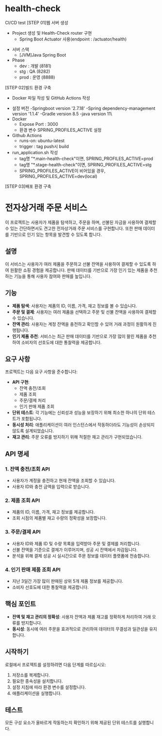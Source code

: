 # health-check
CI/CD test
[STEP 01]웹 서버 생성
* Project 생성 및 Health-Check router 구현
  - Spring Boot Actuator 사용(endpoint : /actuator/health)
- 서버 스택
    - [JVM]Java Spring Boot
- Phase
  - dev : 개발 (8181)
  - stg : QA (8282)
  - prod : 운영 (8888)
 
[STEP 02]빌드 환경 구축
* Docker 파일 작성 및 GitHub Actions 작성
- 설정 버전
  -Springboot version '2.7.18'
  -Spring dependency-management version '1.1.4'
  -Gradle version 8.5
  -java version 11\
- Docker
  - Expose Port : 3000
  - 환경 변수 SPRING_PROFILES_ACTIVE 설정
- Github Actions
  - runs-on: ubuntu-latest
  - trigger : tag push시 build
- run_application.sh 작성
  - tag명 "*.main-health-check"이면, SPRING_PROFILES_ACTIVE=prod
  - tag명 "*.stage-health-check"이면, SPRING_PROFILES_ACTIVE=stg
  - SPRING_PROFILES_ACTIVE이 비어있을 경우, SPRING_PROFILES_ACTIVE=dev(local)

[STEP 03]배포 환경 구축

# 전자상거래 주문 서비스
이 프로젝트는 사용자가 제품을 탐색하고, 주문을 하며, 선불된 자금을 사용하여 결제할 수 있는 간단하면서도 견고한 전자상거래 주문 서비스를 구현합니다. 또한 판매 데이터를 기반으로 인기 있는 항목을 발견할 수 있도록 합니다.

## 설명
이 서비스는 사용자가 여러 제품을 주문하고 선불 잔액을 사용하여 결제할 수 있도록 하여 원활한 쇼핑 경험을 제공합니다. 판매 데이터를 기반으로 가장 인기 있는 제품을 추천하는 기능을 통해 사용자 참여와 판매를 높입니다.

## 기능
- **제품 탐색**: 사용자는 제품의 ID, 이름, 가격, 재고 정보를 볼 수 있습니다.
- **주문 및 결제**: 사용자는 여러 제품을 선택하고 주문 및 선불 잔액을 사용하여 결제할 수 있습니다.
- **잔액 관리**: 사용자는 계정 잔액을 충전하고 확인할 수 있어 거래 과정이 원활하게 진행됩니다.
- **인기 제품 추천**: 서비스는 최근 판매 데이터를 기반으로 가장 많이 팔린 제품을 추천하여 소비자의 선호도에 대한 통찰력을 제공합니다.

## 요구 사항
프로젝트는 다음 요구 사항을 준수합니다:

- **API 구현**:
  - 잔액 충전/조회
  - 제품 조회
  - 주문/결제 처리
  - 인기 판매 제품 조회
- **단위 테스트**: 각 기능에는 신뢰성과 성능을 보장하기 위해 최소한 하나의 단위 테스트가 포함됩니다.
- **동시성 처리**: 애플리케이션이 여러 인스턴스에서 작동하더라도 기능성이 손상되지 않도록 설계되었습니다.
- **재고 관리**: 주문 오류를 방지하기 위해 적절한 재고 관리가 구현되었습니다.

## API 명세
### 1. 잔액 충전/조회 API
- 사용자가 계정을 충전하고 현재 잔액을 조회할 수 있습니다.
- 사용자 ID와 충전 금액을 입력으로 받습니다.

### 2. 제품 조회 API
- 제품의 ID, 이름, 가격, 재고 정보를 제공합니다.
- 조회 시점의 제품별 재고 수량의 정확성을 보장합니다.

### 3. 주문/결제 API
- 사용자 ID와 제품 ID 및 수량 목록을 입력받아 주문 및 결제를 처리합니다.
- 선불 잔액을 기준으로 결제가 이루어지며, 성공 시 잔액에서 차감됩니다.
- 분석을 위해 결제 성공 시 실시간으로 주문 정보를 데이터 플랫폼에 전송합니다.

### 4. 인기 판매 제품 조회 API
- 지난 3일간 가장 많이 판매된 상위 5개 제품 정보를 제공합니다.
- 소비자 선호도에 대한 통찰력을 제공합니다.

## 핵심 포인트
- **잔액 및 재고 관리의 정확성**: 사용자 잔액과 제품 재고를 정확하게 처리하여 거래 오류를 방지합니다.
- **동시성**: 동시에 여러 주문을 효과적으로 관리하여 데이터의 무결성과 일관성을 유지합니다.

## 시작하기
로컬에서 프로젝트를 설정하려면 다음 단계를 따르십시오:
1. 저장소를 복제합니다.
2. 필요한 종속성을 설치합니다.
3. 설정 지침에 따라 환경 변수를 설정합니다.
4. 애플리케이션을 실행합니다.

## 테스트
모든 구성 요소가 올바르게 작동하는지 확인하기 위해 제공된 단위 테스트를 실행합니다.